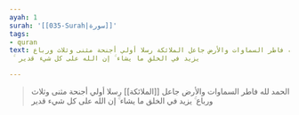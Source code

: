 ```yaml
---
ayah: 1
surah: '[[035-Surah|سورة]]'
tags:
- quran
text: الحمد لله فاطر السماوات والأرض جاعل الملائكة رسلا أولي أجنحة مثنى وثلاث ورباع
  ۚ يزيد في الخلق ما يشاء ۚ إن الله على كل شيء قدير

---
```

> الحمد لله فاطر السماوات والأرض جاعل [[الملائكة]] رسلا أولي أجنحة مثنى وثلاث ورباع ۚ يزيد في الخلق ما يشاء ۚ إن الله على كل شيء قدير
